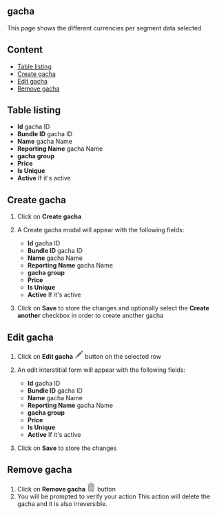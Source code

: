 ## gacha

This page shows the different currencies per segment data selected

## Content
- [Table listing](#table-listing)
- [Create gacha](#create-gacha)
- [Edit gacha](#edit-gacha)
- [Remove gacha](#remove-gacha)


## Table listing

- **Id** gacha ID
- **Bundle ID** gacha ID
- **Name** gacha Name
- **Reporting Name** gacha Name
- **gacha group**
- **Price**
- **Is Unique**
- **Active** If it's active


## Create gacha

1. Click on **Create gacha**
2. A Create gacha modal will appear with the following fields:
    - **Id** gacha ID
    - **Bundle ID** gacha ID
    - **Name** gacha Name
    - **Reporting Name** gacha Name
    - **gacha group**
    - **Price**
    - **Is Unique**
    - **Active** If it's active


3. Click on **Save** to store the changes and optionally select the **Create another** checkbox in order to create another gacha


## Edit gacha
1. Click on **Edit gacha** ![pencil](https://github.com/azerion/gamedock-sdk/raw/master/docs/console/_images/pencil.png) button on the selected row
2. An edit interstitial form will appear with the following fields:
    - **Id** gacha ID
    - **Bundle ID** gacha ID
    - **Name** gacha Name
    - **Reporting Name** gacha Name
    - **gacha group**
    - **Price**
    - **Is Unique**
    - **Active** If it's active


3. Click on **Save** to store the changes

## Remove gacha
1. Click on **Remove gacha** ![trash](https://github.com/azerion/gamedock-sdk/raw/master/docs/console/_images/trash.png) button 
2. You will be prompted to verify your action
   This action will delete the gacha and it is also irreversible. 